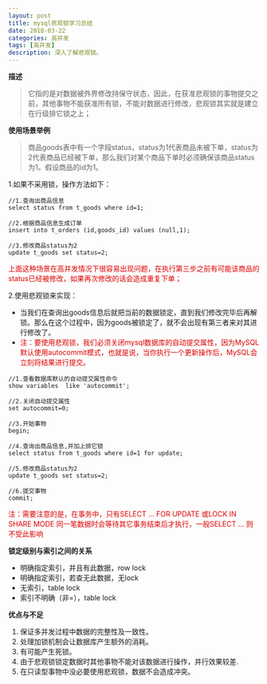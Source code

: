 ```yaml
---
layout: post
title: mysql悲观锁学习总结
date: 2018-03-22
categories: 高并发
tags: [高并发]
description: 深入了解悲观锁。
---
```


**描述**
> 它指的是对数据被外界修改持保守状态，因此，在获准悲观锁的事物提交之前，其他事物不能获准所有锁，不能对数据进行修改，悲观锁其实就是建立在行级排它锁之上；

**使用场景举例**
> 商品goods表中有一个字段status，status为1代表商品未被下单，status为2代表商品已经被下单，那么我们对某个商品下单时必须确保该商品status为1。假设商品的id为1。
  
1.如果不采用锁，操作方法如下：

```$xslt
//1.查询出商品信息
select status from t_goods where id=1;

//2.根据商品信息生成订单
insert into t_orders (id,goods_id) values (null,1);

//3.修改商品status为2
update t_goods set status=2;
```
<font color="#dd0000">上面这种场景在高并发情况下很容易出现问题，在执行第三步之前有可能该商品的status已经被修改，如果再次修改的话会造成重复下单；</font><br /> 

2.使用悲观锁来实现：
- 当我们在查询出goods信息后就把当前的数据锁定，直到我们修改完毕后再解锁。那么在这个过程中，因为goods被锁定了，就不会出现有第三者来对其进行修改了。
- <font color="#dd0000">注：要使用悲观锁，我们必须关闭mysql数据库的自动提交属性，因为MySQL默认使用autocommit模式，也就是说，当你执行一个更新操作后，MySQL会立刻将结果进行提交。</font><br /> 

```$xslt
//1.查看数据库默认的自动提交属性命令
show variables  like 'autocommit';

//2.关闭自动提交属性
set autocommit=0;

//3.开始事物
begin;

//4.查询出商品信息,并加上排它锁
select status from t_goods where id=1 for update;

//5.修改商品status为2
update t_goods set status=2;

//6.提交事物
commit;

```
<font color="#dd0000">注：需要注意的是，在事务中，只有SELECT ... FOR UPDATE 或LOCK IN SHARE MODE 同一笔数据时会等待其它事务结束后才执行，一般SELECT ... 则不受此影响</font>

**锁定级别与索引之间的关系**
- 明确指定索引，并且有此数据，row lock
- 明确指定索引，若查无此数据，无lock
- 无索引，table lock
- 索引不明确（非=），table lock

**优点与不足**
1. 保证多并发过程中数据的完整性及一致性。
2. 处理加锁机制会让数据库产生额外的消耗。
3. 有可能产生死锁。
4. 由于悲观锁锁定数据时其他事物不能对该数据进行操作，并行效果较差.
5. 在只读型事物中没必要使用悲观锁，数据不会造成冲突。



